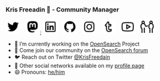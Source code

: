 ### Kris Freeadin 👋 - Community Manager

<a href="https://twitter.com/KrisFreedain"><img height="40" src="/images/icons8-twitter-32.png"></a>&nbsp;&nbsp;
<a href="https://mastodon.social/@krisfreedain"><img height="40" src="/images/icons8-mastodon-32.png"></a>;
<a href="https://www.linkedin.com/in/krisfreedain"><img height="40" src="/images/icons8-linkedin-32.png"></a>&nbsp;&nbsp;
<a href="https://github.com/krisfreedain"><img height="40" src="/images/icons8-github-32.png"></a>&nbsp;&nbsp;
<a href="https://instagram/krisf"><img height="40" src="/images/icons8-instagram-32.png"></a>&nbsp;&nbsp;
<a href="http://krisfreedain.tumblr.com/"><img height="40" src="/images/icons8-tumblr-32.png"></a>&nbsp;&nbsp;
<a href="https://www.youtube.com/c/KrisFreedain"><img height="40" src="/images/icons8-youtube-32.png"></a>&nbsp;&nbsp;
<a href="http://my.pronoun.is/he"><img height="40" src="/images/icons8-he-32.png"></a>&nbsp;&nbsp;

- 🔭 I’m currently working on the [OpenSearch](https://opensearch.org/) Project
- 👯 Come join our community on the [OpenSearch forum](https://forum.opensearch.org/)
- :bird: Reach out on Twitter [@KrisFreedain](https://twitter.com/KrisFreedain)
- :link: Other social networks available on my [profile page](https://krisfreedain.github.io/)
- 😄 Pronouns: [he/him](http://my.pronoun.is/he)

<!--
**krisfreedain/krisfreedain** is a ✨ _special_ ✨ repository because its `README.md` (this file) appears on your GitHub profile.

Here are some ideas to get you started:


- 🌱 I’m currently learning ...
- 🤔 I’m looking for help with ...
- 💬 Ask me about ...
- 📫 How to reach me: ...

- ⚡ Fun fact: ...
-->
